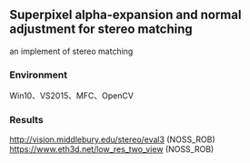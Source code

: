 ## Superpixel alpha-expansion and normal adjustment for stereo matching
an implement of stereo matching
### Environment
Win10、VS2015、MFC、OpenCV
### Results
http://vision.middlebury.edu/stereo/eval3  (NOSS_ROB)  
https://www.eth3d.net/low_res_two_view  (NOSS_ROB)

